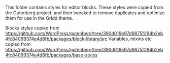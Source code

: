 This folder contains styles for editor blocks.
These styles were copied from the Gutenberg project, and then tweaked to remove duplicates and optimize them for use in the Gridd theme.

Blocks styles copied from https://github.com/WordPress/gutenberg/tree/390d019e97d9875f294b2eb4fc84099374e4d8fb/packages/block-library/src
Variables, mixins etc copied from https://github.com/WordPress/gutenberg/tree/390d019e97d9875f294b2eb4fc84099374e4d8fb/packages/base-styles

